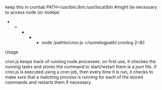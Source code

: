 
keep this in crontab
PATH=/usr/bin:/bin:/usr/local/bin #might be necessary to access node (or nodejs)
* * * * * node /pathto/cron.js >/somelogpath/.cronlog 2>&1




Usage

cron.js keeps track of running node processes. on first use, it checkes the running tasks and stores
the command to start/restart them is a json file. if cron.js is executed using a cron job, then every time it is run,
it checks to make sure that a matching process is running for each of the stored commands and restarts them if necessary.

